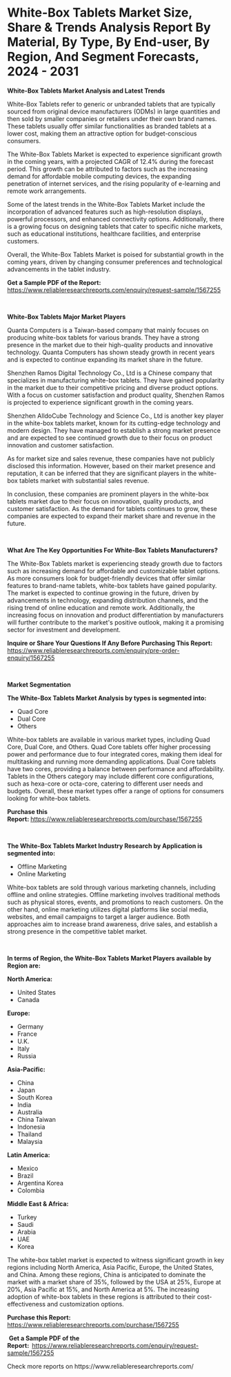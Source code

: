 <p><h1>White-Box Tablets Market Size, Share & Trends Analysis Report By Material, By Type, By End-user, By Region, And Segment Forecasts, 2024 - 2031</h1></p><p><strong>White-Box Tablets Market Analysis and Latest Trends</strong></p>
<p><p>White-Box Tablets refer to generic or unbranded tablets that are typically sourced from original device manufacturers (ODMs) in large quantities and then sold by smaller companies or retailers under their own brand names. These tablets usually offer similar functionalities as branded tablets at a lower cost, making them an attractive option for budget-conscious consumers.</p><p>The White-Box Tablets Market is expected to experience significant growth in the coming years, with a projected CAGR of 12.4% during the forecast period. This growth can be attributed to factors such as the increasing demand for affordable mobile computing devices, the expanding penetration of internet services, and the rising popularity of e-learning and remote work arrangements.</p><p>Some of the latest trends in the White-Box Tablets Market include the incorporation of advanced features such as high-resolution displays, powerful processors, and enhanced connectivity options. Additionally, there is a growing focus on designing tablets that cater to specific niche markets, such as educational institutions, healthcare facilities, and enterprise customers.</p><p>Overall, the White-Box Tablets Market is poised for substantial growth in the coming years, driven by changing consumer preferences and technological advancements in the tablet industry.</p></p>
<p><strong>Get a Sample PDF of the Report:&nbsp;</strong> <a href="https://www.reliableresearchreports.com/enquiry/request-sample/1567255">https://www.reliableresearchreports.com/enquiry/request-sample/1567255</a></p>
<p>&nbsp;</p>
<p><strong>White-Box Tablets Major Market Players</strong></p>
<p><p>Quanta Computers is a Taiwan-based company that mainly focuses on producing white-box tablets for various brands. They have a strong presence in the market due to their high-quality products and innovative technology. Quanta Computers has shown steady growth in recent years and is expected to continue expanding its market share in the future.</p><p>Shenzhen Ramos Digital Technology Co., Ltd is a Chinese company that specializes in manufacturing white-box tablets. They have gained popularity in the market due to their competitive pricing and diverse product options. With a focus on customer satisfaction and product quality, Shenzhen Ramos is projected to experience significant growth in the coming years.</p><p>Shenzhen AlldoCube Technology and Science Co., Ltd is another key player in the white-box tablets market, known for its cutting-edge technology and modern design. They have managed to establish a strong market presence and are expected to see continued growth due to their focus on product innovation and customer satisfaction.</p><p>As for market size and sales revenue, these companies have not publicly disclosed this information. However, based on their market presence and reputation, it can be inferred that they are significant players in the white-box tablets market with substantial sales revenue.</p><p>In conclusion, these companies are prominent players in the white-box tablets market due to their focus on innovation, quality products, and customer satisfaction. As the demand for tablets continues to grow, these companies are expected to expand their market share and revenue in the future.</p></p>
<p>&nbsp;</p>
<p><strong>What Are The Key Opportunities For White-Box Tablets Manufacturers?</strong></p>
<p><p>The White-Box Tablets market is experiencing steady growth due to factors such as increasing demand for affordable and customizable tablet options. As more consumers look for budget-friendly devices that offer similar features to brand-name tablets, white-box tablets have gained popularity. The market is expected to continue growing in the future, driven by advancements in technology, expanding distribution channels, and the rising trend of online education and remote work. Additionally, the increasing focus on innovation and product differentiation by manufacturers will further contribute to the market's positive outlook, making it a promising sector for investment and development.</p></p>
<p><strong>Inquire or Share Your Questions If Any Before Purchasing This Report:</strong> <a href="https://www.reliableresearchreports.com/enquiry/pre-order-enquiry/1567255">https://www.reliableresearchreports.com/enquiry/pre-order-enquiry/1567255</a></p>
<p>&nbsp;</p>
<p><strong>Market Segmentation</strong></p>
<p><strong>The White-Box Tablets Market Analysis by types is segmented into:</strong></p>
<p><ul><li>Quad Core</li><li>Dual Core</li><li>Others</li></ul></p>
<p><p>White-box tablets are available in various market types, including Quad Core, Dual Core, and Others. Quad Core tablets offer higher processing power and performance due to four integrated cores, making them ideal for multitasking and running more demanding applications. Dual Core tablets have two cores, providing a balance between performance and affordability. Tablets in the Others category may include different core configurations, such as hexa-core or octa-core, catering to different user needs and budgets. Overall, these market types offer a range of options for consumers looking for white-box tablets.</p></p>
<p><strong>Purchase this Report:&nbsp;</strong><a href="https://www.reliableresearchreports.com/purchase/1567255">https://www.reliableresearchreports.com/purchase/1567255</a></p>
<p>&nbsp;</p>
<p><strong>The White-Box Tablets Market Industry Research by Application is segmented into:</strong></p>
<p><ul><li>Offline Marketing</li><li>Online Marketing</li></ul></p>
<p><p>White-box tablets are sold through various marketing channels, including offline and online strategies. Offline marketing involves traditional methods such as physical stores, events, and promotions to reach customers. On the other hand, online marketing utilizes digital platforms like social media, websites, and email campaigns to target a larger audience. Both approaches aim to increase brand awareness, drive sales, and establish a strong presence in the competitive tablet market.</p></p>
<p>&nbsp;</p>
<p><strong>In terms of Region, the White-Box Tablets Market Players available by Region are:</strong></p>
<p>
    <p> <strong> North America: </strong>
        <ul>
            <li>United States</li>
            <li>Canada</li>
        </ul>
        </p> 
    <p> <strong> Europe: </strong>
        <ul>
            <li>Germany</li>
            <li>France</li>
            <li>U.K.</li>
            <li>Italy</li>
            <li>Russia</li>
        </ul>
        </p> 
    <p> <strong> Asia-Pacific: </strong>
        <ul>
            <li>China</li>
            <li>Japan</li>
            <li>South Korea</li>
            <li>India</li>
            <li>Australia</li>
            <li>China Taiwan</li>
            <li>Indonesia</li>
            <li>Thailand</li>
            <li>Malaysia</li>
        </ul>
        </p> 
    <p> <strong> Latin America: </strong>
        <ul>
            <li>Mexico</li>
            <li>Brazil</li>
            <li>Argentina Korea</li>
            <li>Colombia</li>
        </ul>
        </p> 
    <p> <strong> Middle East & Africa: </strong>
        <ul>
            <li>Turkey</li>
            <li>Saudi</li>
            <li>Arabia</li>
            <li>UAE</li>
            <li>Korea</li>
        </ul>
    </p>
    </p>
<p><p>The white-box tablet market is expected to witness significant growth in key regions including North America, Asia Pacific, Europe, the United States, and China. Among these regions, China is anticipated to dominate the market with a market share of 35%, followed by the USA at 25%, Europe at 20%, Asia Pacific at 15%, and North America at 5%. The increasing adoption of white-box tablets in these regions is attributed to their cost-effectiveness and customization options.</p></p>
<p><strong>Purchase this Report: </strong><a href="https://www.reliableresearchreports.com/purchase/1567255">https://www.reliableresearchreports.com/purchase/1567255</a></p>
<p>&nbsp;<strong>Get a Sample PDF of the Report:&nbsp;&nbsp;</strong><a href="https://www.reliableresearchreports.com/enquiry/request-sample/1567255">https://www.reliableresearchreports.com/enquiry/request-sample/1567255</a></p>
<p><strong></strong></p>
<p>Check more reports on https://www.reliableresearchreports.com/</p>